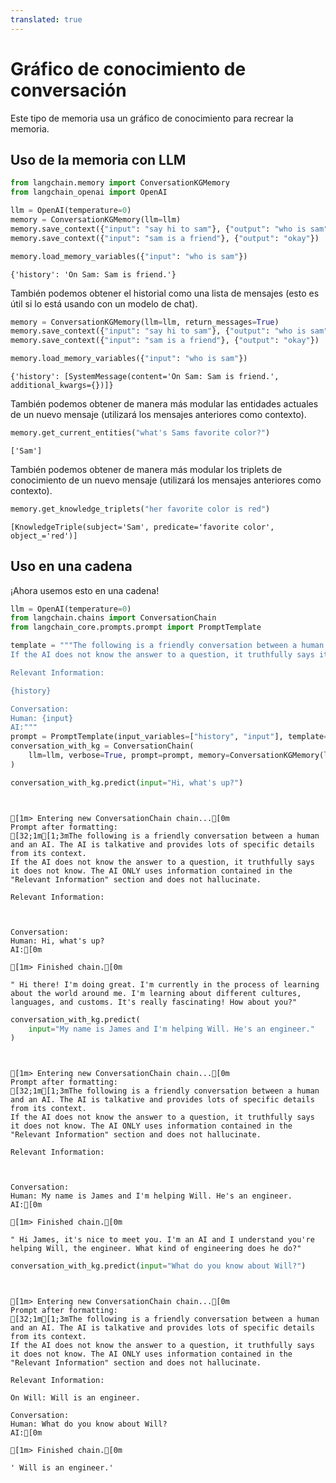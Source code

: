 ```yaml
---
translated: true
---
```


# Gráfico de conocimiento de conversación

Este tipo de memoria usa un gráfico de conocimiento para recrear la memoria.

## Uso de la memoria con LLM

```python
from langchain.memory import ConversationKGMemory
from langchain_openai import OpenAI
```

```python
llm = OpenAI(temperature=0)
memory = ConversationKGMemory(llm=llm)
memory.save_context({"input": "say hi to sam"}, {"output": "who is sam"})
memory.save_context({"input": "sam is a friend"}, {"output": "okay"})
```

```python
memory.load_memory_variables({"input": "who is sam"})
```

```output
{'history': 'On Sam: Sam is friend.'}
```

También podemos obtener el historial como una lista de mensajes (esto es útil si lo está usando con un modelo de chat).

```python
memory = ConversationKGMemory(llm=llm, return_messages=True)
memory.save_context({"input": "say hi to sam"}, {"output": "who is sam"})
memory.save_context({"input": "sam is a friend"}, {"output": "okay"})
```

```python
memory.load_memory_variables({"input": "who is sam"})
```

```output
{'history': [SystemMessage(content='On Sam: Sam is friend.', additional_kwargs={})]}
```

También podemos obtener de manera más modular las entidades actuales de un nuevo mensaje (utilizará los mensajes anteriores como contexto).

```python
memory.get_current_entities("what's Sams favorite color?")
```

```output
['Sam']
```

También podemos obtener de manera más modular los triplets de conocimiento de un nuevo mensaje (utilizará los mensajes anteriores como contexto).

```python
memory.get_knowledge_triplets("her favorite color is red")
```

```output
[KnowledgeTriple(subject='Sam', predicate='favorite color', object_='red')]
```

## Uso en una cadena

¡Ahora usemos esto en una cadena!

```python
llm = OpenAI(temperature=0)
from langchain.chains import ConversationChain
from langchain_core.prompts.prompt import PromptTemplate

template = """The following is a friendly conversation between a human and an AI. The AI is talkative and provides lots of specific details from its context.
If the AI does not know the answer to a question, it truthfully says it does not know. The AI ONLY uses information contained in the "Relevant Information" section and does not hallucinate.

Relevant Information:

{history}

Conversation:
Human: {input}
AI:"""
prompt = PromptTemplate(input_variables=["history", "input"], template=template)
conversation_with_kg = ConversationChain(
    llm=llm, verbose=True, prompt=prompt, memory=ConversationKGMemory(llm=llm)
)
```

```python
conversation_with_kg.predict(input="Hi, what's up?")
```

```output


[1m> Entering new ConversationChain chain...[0m
Prompt after formatting:
[32;1m[1;3mThe following is a friendly conversation between a human and an AI. The AI is talkative and provides lots of specific details from its context.
If the AI does not know the answer to a question, it truthfully says it does not know. The AI ONLY uses information contained in the "Relevant Information" section and does not hallucinate.

Relevant Information:



Conversation:
Human: Hi, what's up?
AI:[0m

[1m> Finished chain.[0m
```

```output
" Hi there! I'm doing great. I'm currently in the process of learning about the world around me. I'm learning about different cultures, languages, and customs. It's really fascinating! How about you?"
```

```python
conversation_with_kg.predict(
    input="My name is James and I'm helping Will. He's an engineer."
)
```

```output


[1m> Entering new ConversationChain chain...[0m
Prompt after formatting:
[32;1m[1;3mThe following is a friendly conversation between a human and an AI. The AI is talkative and provides lots of specific details from its context.
If the AI does not know the answer to a question, it truthfully says it does not know. The AI ONLY uses information contained in the "Relevant Information" section and does not hallucinate.

Relevant Information:



Conversation:
Human: My name is James and I'm helping Will. He's an engineer.
AI:[0m

[1m> Finished chain.[0m
```

```output
" Hi James, it's nice to meet you. I'm an AI and I understand you're helping Will, the engineer. What kind of engineering does he do?"
```

```python
conversation_with_kg.predict(input="What do you know about Will?")
```

```output


[1m> Entering new ConversationChain chain...[0m
Prompt after formatting:
[32;1m[1;3mThe following is a friendly conversation between a human and an AI. The AI is talkative and provides lots of specific details from its context.
If the AI does not know the answer to a question, it truthfully says it does not know. The AI ONLY uses information contained in the "Relevant Information" section and does not hallucinate.

Relevant Information:

On Will: Will is an engineer.

Conversation:
Human: What do you know about Will?
AI:[0m

[1m> Finished chain.[0m
```

```output
' Will is an engineer.'
```
